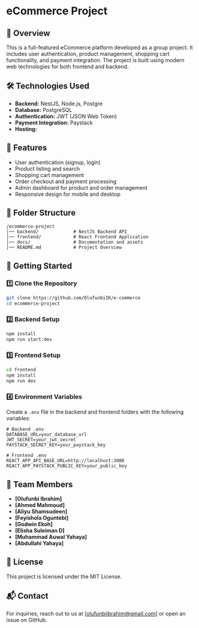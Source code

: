 # eCommerce Project

## 🚀 Overview

This is a full-featured eCommerce platform developed as a group project. It includes user authentication, product management, shopping cart functionality, and payment integration. The project is built using modern web technologies for both frontend and backend.

## 🛠️ Technologies Used

- **Backend:** NestJS, Node.js, Postgre
- **Database:** PostgreSQL
- **Authentication:** JWT (JSON Web Token)
- **Payment Integration:** Paystack
- **Hosting:**

## 📌 Features

- User authentication (signup, login)
- Product listing and search
- Shopping cart management
- Order checkout and payment processing
- Admin dashboard for product and order management
- Responsive design for mobile and desktop

## 📂 Folder Structure

```
/ecommerce-project
│── backend/             # NestJS Backend API
│── frontend/            # React Frontend Application
│── docs/                # Documentation and assets
│── README.md            # Project Overview
```

## 🚀 Getting Started

### 1️⃣ Clone the Repository

```bash
git clone https://github.com/OlufunbiIK/e-commerce
cd ecommerce-project
```

### 2️⃣ Backend Setup

```bash
npm install
npm run start:dev
```

### 3️⃣ Frontend Setup

```bash
cd frontend
npm install
npm run dev
```

### 4️⃣ Environment Variables

Create a `.env` file in the backend and frontend folders with the following variables:

```env.development
# Backend .env
DATABASE_URL=your_database_url
JWT_SECRET=your_jwt_secret
PAYSTACK_SECRET_KEY=your_paystack_key
```

```env
# Frontend .env
REACT_APP_API_BASE_URL=http://localhost:3000
REACT_APP_PAYSTACK_PUBLIC_KEY=your_public_key
```

## 👥 Team Members

- **[Olufunbi Ibrahim]**
- **[Ahmed Mahmoud]**
- **[Aliyu Shamsudeen]**
- **[Feyishola Oguntebi]**
- **[Godwin Ekoh]**
- **[Elisha Suleiman D]**
- **[Muhammad Auwal Yahaya]**
- **[Abdullahi Yahaya]**

## 📜 License

This project is licensed under the MIT License.

## 📬 Contact

For inquiries, reach out to us at [olufunbiibrahim@gmail.com] or open an issue on GitHub.
